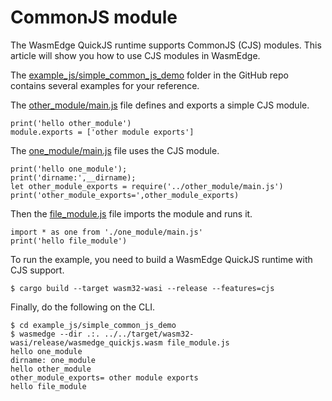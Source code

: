 # CommonJS module

The WasmEdge QuickJS runtime supports CommonJS (CJS) modules. This article will show you how to use CJS modules in WasmEdge.

The [example_js/simple_common_js_demo](https://github.com/second-state/wasmedge-quickjs/tree/main/example_js/simple_common_js_demo) folder in the GitHub repo contains several examples for your reference.

The [other_module/main.js](https://github.com/second-state/wasmedge-quickjs/blob/main/example_js/simple_common_js_demo/other_module/main.js) file defines and exports a simple CJS module.

```
print('hello other_module')
module.exports = ['other module exports']
```

The [one_module/main.js](https://github.com/second-state/wasmedge-quickjs/blob/main/example_js/simple_common_js_demo/one_module/main.js) file uses the CJS module.

```
print('hello one_module');
print('dirname:',__dirname);
let other_module_exports = require('../other_module/main.js')
print('other_module_exports=',other_module_exports)
```

Then the [file_module.js](https://github.com/second-state/wasmedge-quickjs/blob/main/example_js/simple_common_js_demo/file_module.js) file imports the module and runs it.

```
import * as one from './one_module/main.js'
print('hello file_module')
```

To run the example, you need to build a WasmEdge QuickJS runtime with CJS support.

```
$ cargo build --target wasm32-wasi --release --features=cjs
```

Finally, do the following on the CLI. 

```
$ cd example_js/simple_common_js_demo
$ wasmedge --dir .:. ../../target/wasm32-wasi/release/wasmedge_quickjs.wasm file_module.js
hello one_module
dirname: one_module
hello other_module
other_module_exports= other module exports
hello file_module
```
